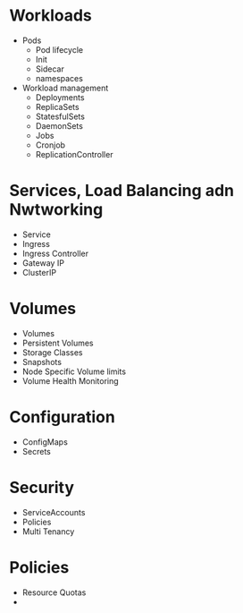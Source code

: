 # Workloads
- Pods
    - Pod lifecycle
    - Init 
    - Sidecar
    - namespaces
- Workload management
    - Deployments
    - ReplicaSets
    - StatesfulSets
    - DaemonSets
    - Jobs
    - Cronjob
    - ReplicationController

# Services, Load Balancing adn Nwtworking 
- Service
- Ingress
- Ingress Controller
- Gateway IP
- ClusterIP

# Volumes
- Volumes
- Persistent Volumes
- Storage Classes
- Snapshots
- Node Specific Volume limits
- Volume Health Monitoring

# Configuration
- ConfigMaps
- Secrets

# Security
- ServiceAccounts
- Policies 
- Multi Tenancy

# Policies
- Resource Quotas
- 